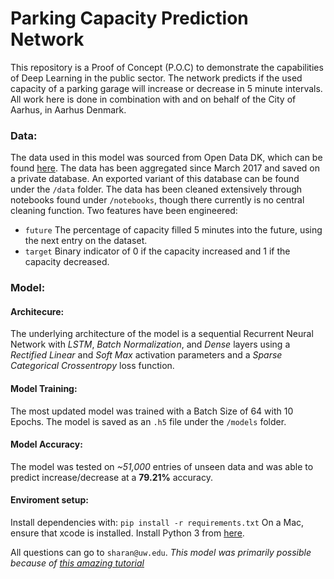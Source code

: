 # Parking Capacity Prediction Network

This repository is a Proof of Concept (P.O.C) to demonstrate the capabilities of Deep Learning in the public sector. The network predicts if the used capacity of a parking garage will increase or decrease in 5 minute intervals. All work here is done in combination with and on behalf of the City of Aarhus, in Aarhus Denmark.

### Data:
The data used in this model was sourced from Open Data DK, which can be found [here](https://portal.opendata.dk/dataset/parkeringshuse-i-aarhus/resource/2a82a145-0195-4081-a13c-b0e587e9b89c?view_id=c1d12524-a50b-4a5c-be21-daa741bb00bb). The data has been aggregated since March 2017 and saved on a private database. An exported variant of this database can be found under the `/data` folder. The data has been cleaned extensively through notebooks found under `/notebooks`, though there currently is no central cleaning function. Two features have been engineered:

- `future` The percentage of capacity filled 5 minutes into the future, using the next entry on the dataset.
- `target` Binary indicator of 0 if the capacity increased and 1 if the capacity decreased.

### Model:

#### Architecure:
The underlying architecture of the model is a sequential Recurrent Neural Network with _LSTM_, _Batch Normalization_, and _Dense_ layers using a _Rectified Linear_ and _Soft Max_ activation parameters and a _Sparse Categorical Crossentropy_ loss function.

#### Model Training:
The most updated model was trained with a Batch Size of 64 with 10 Epochs. The model is saved as an `.h5` file under the `/models` folder. 

#### Model Accuracy: 
The model was tested on _~51,000_ entries of unseen data and was able to predict increase/decrease at a __79.21%__ accuracy. 

#### Enviroment setup:

Install dependencies with:
```pip install -r requirements.txt``` On a Mac, ensure that xcode is installed. Install Python 3 from [here](https://www.anaconda.com/distribution/).

All questions can go to `sharan@uw.edu`. _This model was primarily possible because of [this amazing tutorial](https://www.youtube.com/watch?v=yWkpRdpOiPY)_

